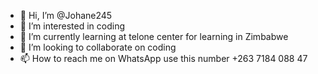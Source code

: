 - 👋 Hi, I’m @Johane245
- 👀 I’m interested in coding
- 🌱 I’m currently learning at telone center for learning in Zimbabwe
- 💞️ I’m looking to collaborate on coding 
- 📫 How to reach me on WhatsApp use this number +263 7184 088 47

<!---
Johane245/Johane245 is a ✨ special ✨ repository because its `README.md` (this file) appears on your GitHub profile.
You can click the Preview link to take a look at your changes.
--->
